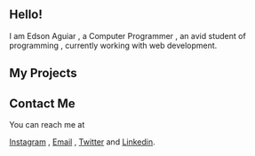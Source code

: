 ## Hello! 
I am Edson Aguiar , a Computer Programmer , an avid student of programming , currently working with web development.


## My Projects
>
>
>
  
## Contact Me
You can reach me at 
<div>
  <a href="https://instagram.com/iamedsonaguiar">Instagram</a> ,
  <a href= "mailto: oedsonaguiar@gmail.com">Email</a> ,
  <a href="https://www.twitter.com/IamEdsonAguiar">Twitter</a> and 
  <a href="https://www.linkedin.com/in/edson-aguiar-27b7a0244">Linkedin</a>.
 </div>

